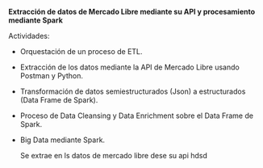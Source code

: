 **Extracción de datos de Mercado Libre mediante su API y procesamiento mediante Spark**

Actividades:

+ Orquestación de un proceso de ETL.
+ Extracción de los datos mediante la API de Mercado Libre usando Postman y Python.
+ Transformación de datos semiestructurados (Json) a estructurados (Data Frame de Spark).
+ Proceso de Data Cleansing y Data Enrichment sobre el Data Frame de Spark.
+ Big Data mediante Spark.


  Se extrae en ls datos de mercado libre dese su api hdsd